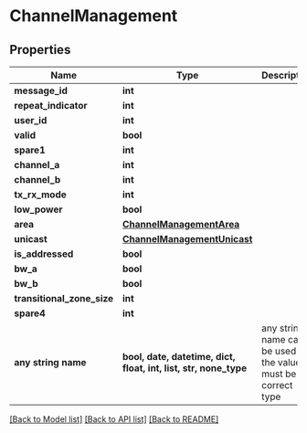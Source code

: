 # ChannelManagement


## Properties
Name | Type | Description | Notes
------------ | ------------- | ------------- | -------------
**message_id** | **int** |  | 
**repeat_indicator** | **int** |  | 
**user_id** | **int** |  | 
**valid** | **bool** |  | 
**spare1** | **int** |  | 
**channel_a** | **int** |  | 
**channel_b** | **int** |  | 
**tx_rx_mode** | **int** |  | 
**low_power** | **bool** |  | 
**area** | [**ChannelManagementArea**](ChannelManagementArea.md) |  | 
**unicast** | [**ChannelManagementUnicast**](ChannelManagementUnicast.md) |  | 
**is_addressed** | **bool** |  | 
**bw_a** | **bool** |  | 
**bw_b** | **bool** |  | 
**transitional_zone_size** | **int** |  | 
**spare4** | **int** |  | 
**any string name** | **bool, date, datetime, dict, float, int, list, str, none_type** | any string name can be used but the value must be the correct type | [optional]

[[Back to Model list]](../README.md#documentation-for-models) [[Back to API list]](../README.md#documentation-for-api-endpoints) [[Back to README]](../README.md)


